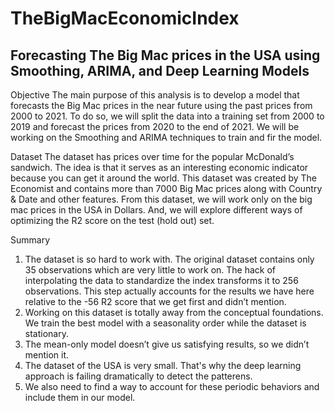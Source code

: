 # TheBigMacEconomicIndex
Forecasting The Big Mac prices in the USA using Smoothing, ARIMA, and Deep Learning Models
---
Objective
The main purpose of this analysis is to develop a model that forecasts the Big Mac prices in the near future using the past prices from 2000 to 2021. To do so, we will split the data into a training set from 2000 to 2019 and forecast the prices from 2020 to the end of 2021. We will be working on the Smoothing and ARIMA techniques to train and fir the model.

Dataset
The dataset has prices over time for the popular McDonald’s sandwich. The idea is that it serves as an interesting economic indicator because you can get it around the world. This dataset was created by The Economist and contains more than 7000 Big Mac prices along with Country & Date and other features.
From this dataset, we will work only on the big mac prices in the USA in Dollars. And, we will explore different ways of optimizing the R2 score on the test (hold out) set.

Summary
1. The dataset is so hard to work with. The original dataset contains only 35 observations which are very little to work on. The hack of interpolating the data to standardize the index transforms it to 256 observations. This step actually accounts for the results we have here relative to the -56 R2 score that we get first and didn’t mention.
2. Working on this dataset is totally away from the conceptual foundations. We train the best model with a seasonality order while the dataset is stationary.
3. The mean-only model doesn’t give us satisfying results, so we didn’t mention it.
4. The dataset of the USA is very small. That's why the deep learning approach is failing dramatically to detect the patterens.
5. We also need to find a way to account for these periodic behaviors and include them in our model.
